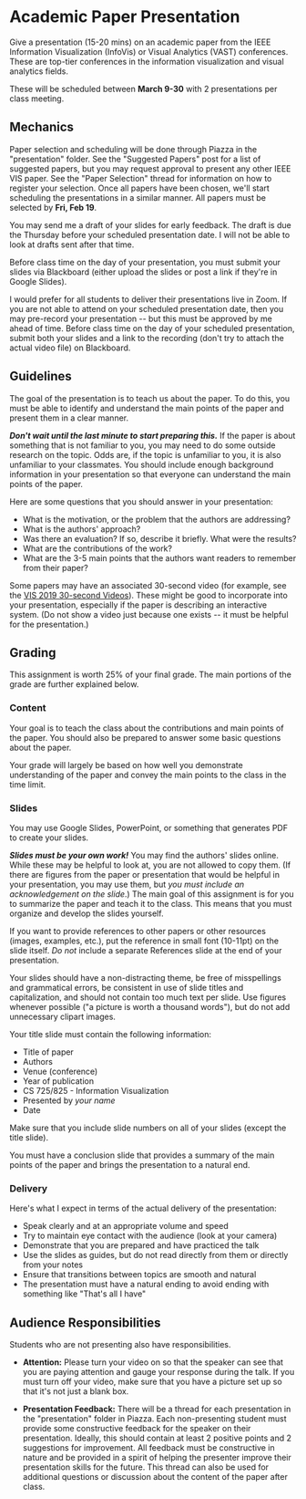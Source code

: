 # Academic Paper Presentation

Give a presentation (15-20 mins) on an academic paper from the IEEE Information Visualization (InfoVis) or Visual Analytics (VAST) conferences.  These are top-tier conferences in the information visualization and visual analytics fields. 

These will be scheduled between **March 9-30** with 2 presentations per class meeting.

## Mechanics

Paper selection and scheduling will be done through Piazza in the "presentation" folder.  See the "Suggested Papers" post for a list of suggested papers, but you may request approval to present any other IEEE VIS paper. See the "Paper Selection" thread for information on how to register your selection. Once all papers have been chosen, we'll start scheduling the presentations in a similar manner.  All papers must be selected by **Fri, Feb 19**.

You may send me a draft of your slides for early feedback.  The draft is due the Thursday before your scheduled presentation date.  I will not be able to look at drafts sent after that time.

Before class time on the day of your presentation, you must submit your slides via Blackboard (either upload the slides or post a link if they're in Google Slides).  

I would prefer for all students to deliver their presentations live in Zoom.  If you are not able to attend on your scheduled presentation date, then you may pre-record your presentation -- but this must be approved by me ahead of time. Before class time on the day of your scheduled presentation, submit both your slides and a link to the recording (don't try to attach the actual video file) on Blackboard.  

## Guidelines

The goal of the presentation is to teach us about the paper.  To do this, you must be able to identify and understand the main points of the paper and present them in a clear manner.  

***Don't wait until the last minute to start preparing this.*** If the paper is about something that is not familiar to you, you may need to do some outside research on the topic.  Odds are, if the topic is unfamiliar to you, it is also unfamiliar to your classmates.  You should include enough background information in your presentation so that everyone can understand the main points of the paper.

Here are some questions that you should answer in your presentation:
* What is the motivation, or the problem that the authors are addressing?
* What is the authors' approach?
* Was there an evaluation?  If so, describe it briefly.  What were the results?
* What are the contributions of the work?
* What are the 3-5 main points that the authors want readers to remember from their paper?

Some papers may have an associated 30-second video (for example, see the [VIS 2019 30-second Videos](https://vimeo.com/groups/vis19preview)).  These might be good to incorporate into your presentation, especially if the paper is describing an interactive system.  (Do not show a video just because one exists -- it must be helpful for the presentation.) 

## Grading

This assignment is worth 25% of your final grade. The main portions of the grade are further explained below.  

### Content

Your goal is to teach the class about the contributions and main points of the paper.  You should also be prepared to answer some basic questions about the paper.

Your grade will largely be based on how well you demonstrate understanding of the paper and convey the main points to the class in the time limit.

### Slides

You may use Google Slides, PowerPoint, or something that generates PDF to create your slides.  

***Slides must be your own work!*** You may find the authors' slides online.  While these may be helpful to look at, you are not allowed to copy them.  (If there are figures from the paper or presentation that would be helpful in your presentation, you may use them, but *you must include an acknowledgement on the slide*.) The main goal of this assignment is for you to summarize the paper and teach it to the class.  This means that you must organize and develop the slides yourself. 

If you want to provide references to other papers or other resources (images, examples, etc.), put the reference in small font (10-11pt) on the slide itself.  *Do not* include a separate References slide at the end of your presentation.

Your slides should have a non-distracting theme, be free of misspellings and grammatical errors, be consistent in use of slide titles and capitalization, and should not contain too much text per slide.  Use figures whenever possible ("a picture is worth a thousand words"), but do not add unnecessary clipart images.

Your title slide must contain the following information:
* Title of paper
* Authors
* Venue (conference)
* Year of publication
* CS 725/825 - Information Visualization
* Presented by *your name*
* Date

Make sure that you include slide numbers on all of your slides (except the title slide).

You must have a conclusion slide that provides a summary of the main points of the paper and brings the presentation to a natural end.

### Delivery

Here's what I expect in terms of the actual delivery of the presentation:
* Speak clearly and at an appropriate volume and speed
* Try to maintain eye contact with the audience (look at your camera)
* Demonstrate that you are prepared and have practiced the talk
* Use the slides as guides, but do not read directly from them or directly from your notes
* Ensure that transitions between topics are smooth and natural
* The presentation must have a natural ending to avoid ending with something like "That's all I have"

## Audience Responsibilities

Students who are not presenting also have responsibilities.  

* **Attention:** Please turn your video on so that the speaker can see that you are paying attention and gauge your response during the talk.  If you must turn off your video, make sure that you have a picture set up so that it's not just a blank box.

* **Presentation Feedback:** There will be a thread for each presentation in the "presentation" folder in Piazza.  Each non-presenting student must provide some constructive feedback for the speaker on their presentation.  Ideally, this should contain at least 2 positive points and 2 suggestions for improvement.  All feedback must be constructive in nature and be provided in a spirit of helping the presenter improve their presentation skills for the future.  This thread can also be used for additional questions or discussion about the content of the paper after class.
